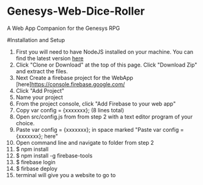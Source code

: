 # Genesys-Web-Dice-Roller

A Web App Companion for the Genesys RPG


#Installation and Setup

1.  First you will need to have NodeJS installed on your machine. You can find the latest version [here](https://nodejs.org/en/)
2.  Click "Clone or Download" at the top of this page. Click "Download Zip" and extract the files.
3.  Next Create a firebase project for the WebApp [here]https://console.firebase.google.com/
  1.  Click "Add Project"
  2.  Name your project
  3.  From the project console, click "Add Firebase to your web app"
  4.  Copy var config = {xxxxxxx}; (8 lines total)
  5.  Open src/config.js from from step 2 with a text editor program of your choice.
  6.  Paste var config = {xxxxxxx}; in space marked "Paste var config = {xxxxxxx}; here"
4.  Open command line and navigate to folder from step 2
5.  $ npm install
6.  $ npm install -g firebase-tools
7.  $ firebase login
8.  $ firbase deploy
9.  terminal will give you a website to go to
